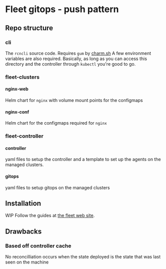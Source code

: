 # Fleet gitops - push pattern
## Repo structure
### cli
The `rcncli` source code.
Requires `gum` by [charm.sh](charm.sh)
A few environment variables are also required.
Basically, as long as you can access this directory and the controller through `kubectl` you're good to go.
### fleet-clusters
#### nginx-web
Helm chart for `nginx` with volume mount points for the configmaps
#### nginx-conf
Helm chart for the configmaps required for `nginx`
### fleet-controller
#### controller
yaml files to setup the controller and a template to set up the agents on the managed clusters.
#### gitops
yaml files to setup gitops on the managed clusters
## Installation
WIP
Follow the guides at [the fleet web site](https://fleet.rancher.io/).
## Drawbacks
### Based off controller cache
No reconcilliation occurs when the state deployed is the state that was last seen on the machine